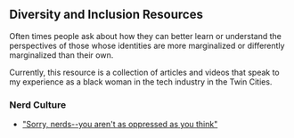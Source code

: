 ## Diversity and Inclusion Resources

Often times people ask about how they can better learn or understand the
perspectives of those whose identities are more marginalized or differently
marginalized than their own.

Currently, this resource is a collection of articles and videos that speak to my experience
as a black woman in the tech industry in the Twin Cities.

### Nerd Culture

- ["Sorry, nerds--you aren't as oppressed as you think"](http://www.dailydot.com/via/nerds-geeks-privilege-feminism/?tw=share)
